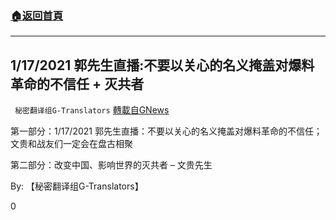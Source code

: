 ###  [:house:返回首頁](https://github.com/ourhimalayas/txt)
---

## 1/17/2021 郭先生直播:不要以关心的名义掩盖对爆料革命的不信任 + 灭共者
` 秘密翻译组G-Translators` [轉載自GNews](https://gnews.org/zh-hans/789960/)

第一部分：1/17/2021 郭先生直播：不要以关心的名义掩盖对爆料革命的不信任；文贵和战友们一定会在盘古相聚

第二部分：改变中国、影响世界的灭共者 – 文贵先生

By: 【秘密翻译组G-Translators】

0
